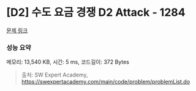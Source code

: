# [D2] 수도 요금 경쟁 D2 Attack - 1284 

[문제 링크](https://swexpertacademy.com/main/code/problem/problemDetail.do?contestProbId=AV189xUaI8UCFAZN) 

### 성능 요약

메모리: 13,540 KB, 시간: 5 ms, 코드길이: 372 Bytes



> 출처: SW Expert Academy, https://swexpertacademy.com/main/code/problem/problemList.do